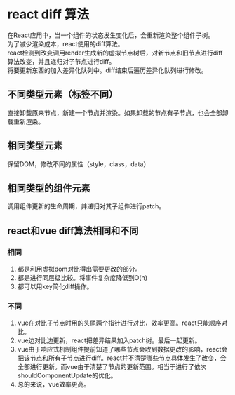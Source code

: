 # react diff 算法

在React应用中，当一个组件的状态发生变化后，会重新渲染整个组件子树。  
为了减少渲染成本，react使用的diff算法。  
react检测到改变调用render生成新的虚拟节点树后，对新节点和旧节点进行diff算法改变，并且递归对子节点进行diff。  
将要更新东西的加入差异化队列中。diff结束后遍历差异化队列进行修改。  

## 不同类型元素（标签不同）

直接卸载原来节点，新建一个节点并渲染。如果卸载的节点有子节点，也会全部卸载重新渲染。

## 相同类型元素

保留DOM，修改不同的属性（style，class，data）

## 相同类型的组件元素

调用组件更新的生命周期，并递归对其子组件进行patch。

## react和vue diff算法相同和不同

### 相同

1. 都是利用虚拟dom对比得出需要更改的部分。
2. 都是进行同层级比较。将事件复杂度降低到O(n)
3. 都可以用key简化diff操作。

### 不同

1. vue在对比子节点时用的头尾两个指针进行对比，效率更高。react只能顺序对比。
2. vue边对比边更新，react把差异结果加入patch树。最后一起更新。
3. vue由于响应式机制组件提前知道了哪些节点会收到数据更改的影响，react会把该节点和所有子节点进行diff。react并不清楚哪些节点具体发生了改变，会全部进行更新。而vue由于清楚了节点的更新范围。相当于进行了依次shouldComponentUpdate的优化。
4. 总的来说，vue效率更高。